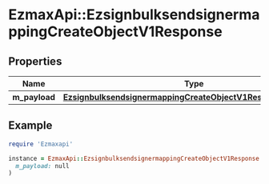 # EzmaxApi::EzsignbulksendsignermappingCreateObjectV1Response

## Properties

| Name | Type | Description | Notes |
| ---- | ---- | ----------- | ----- |
| **m_payload** | [**EzsignbulksendsignermappingCreateObjectV1ResponseMPayload**](EzsignbulksendsignermappingCreateObjectV1ResponseMPayload.md) |  |  |

## Example

```ruby
require 'Ezmaxapi'

instance = EzmaxApi::EzsignbulksendsignermappingCreateObjectV1Response.new(
  m_payload: null
)
```

